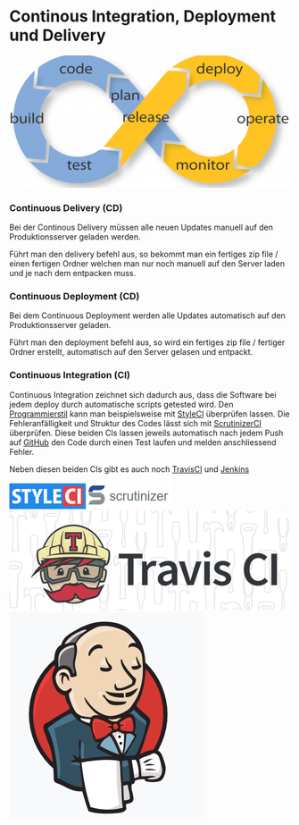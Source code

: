 # Continous Integration, Deployment und Delivery
![No alt text available](/wiki/divers/development-integration-deployment.png)
### Continuous Delivery (CD)
Bei der Continous Delivery müssen alle neuen Updates manuell auf den Produktionsserver geladen werden.


Führt man den delivery befehl aus, so bekommt man ein fertiges zip file / einen fertigen Ordner welchen man nur noch manuell auf den Server laden und je nach dem entpacken muss.





### Continuous Deployment (CD)
Bei dem Continuous Deployment werden alle Updates automatisch auf den Produktionsserver geladen.


Führt man den deployment befehl aus, so wird ein fertiges zip file / fertiger Ordner erstellt, automatisch auf den Server gelasen und entpackt.





### Continuous Integration (CI)
Continuous Integration zeichnet sich dadurch aus, dass die Software bei jedem deploy durch automatische scripts getested wird. Den [Programmierstil](/wiki/programmiersprachen/programmiertipps#lesbarkeit) kann man beispielsweise mit [StyleCI](https://styleci.io/) überprüfen lassen. Die Fehleranfälligkeit und Struktur des Codes lässt sich mit [ScrutinizerCI](https://scrutinizer-ci.com/) überprüfen. Diese beiden CIs lassen jeweils automatisch nach jedem Push auf [GitHub](https://www.github.com/) den Code durch einen Test laufen und melden anschliessend Fehler.


Neben diesen beiden CIs gibt es auch noch [TravisCI](https://travis-ci.org/) und [Jenkins](https://jenkins.io/)


![No alt text available](/wiki/divers/style-ci.png)![No alt text available](/wiki/divers/scrudinizer-ci.png)![No alt text available](/wiki/divers/travis-ci.png)![No alt text available](/wiki/divers/jenkins-ci.png)